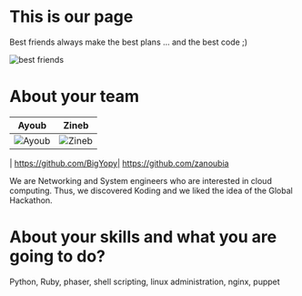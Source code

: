 This is our page
================

Best friends always make the best plans ... and the best code ;)

![best friends](https://scontent-b-mad.xx.fbcdn.net/hphotos-xpf1/v/t1.0-9/1888611_364477923726438_9087867357789785653_n.png?oh=61d952feb9ffad60635136dd3ffbc8b8&oe=55095F43)

About your team
===========================
| Ayoub | Zineb
|--- |--- 
| ![Ayoub](https://raw.githubusercontent.com/zanoubia/global.hackathon/master/Teams/YopZ/img/samtheeagle.png) |![Zineb](https://raw.githubusercontent.com/zanoubia/global.hackathon/master/Teams/YopZ/img/me.png)

| https://github.com/BigYopy| https://github.com/zanoubia

We are Networking and System engineers who are interested in cloud computing. Thus, we discovered Koding and we liked the idea of the Global Hackathon.


About your skills and what you are going to do?
=======
Python, Ruby, phaser, shell scripting, linux administration, nginx, puppet

